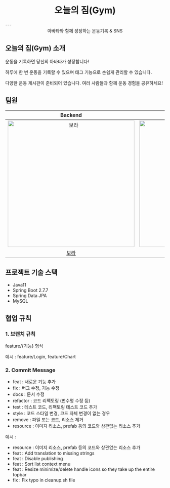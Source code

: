 <center><h1>오늘의 짐(Gym)</h1></center>
---

<center>아바타와 함께 성장하는 운동기록 & SNS </center>

## 오늘의 짐(Gym) 소개

운동을 기록하면 당신의 아바타가 성장합니다!

하루에 한 번 운동을 기록할 수 있으며 태그 기능으로 손쉽게 관리할 수 있습니다.

다양한 운동 게시판이 준비되어 있습니다. 여러 사람들과 함께 운동 경험을 공유하세요!

## 팀원
|                                        Backend                                         |                                        Backend                                         |               Backend                |                                        Backend                                         |
|:--------------------------------------------------------------------------------------:|:--------------------------------------------------------------------------------------:|:------------------------------------:|:--------------------------------------------------------------------------------------:|
| <img src="https://avatars.githubusercontent.com/u/71329329?v=4" width=400px alt="보라"/> | <img src="https://avatars.githubusercontent.com/u/76484542?v=4" width=400px alt="풀솦"/> | <img src="https://avatars.githubusercontent.com/u/67584244?v=4" width=400px alt="해나"/> | <img src="https://avatars.githubusercontent.com/u/49395754?v=4" width=400px alt="헤론"/> |
|                          [보라](https://github.com/YooJisu826)                           |                           [풀솦](https://github.com/injoon149)                           | [해나](https://github.com/EUNJEONGMUN) |                          [헤론](https://github.com/Heron-Woong)                          |

## 프로젝트 기술 스택
- Java11
- Spring Boot 2.7.7
- Spring Data JPA
- MySQL

## 협업 규칙
### 1. 브랜치 규칙
feature/{기능} 형식

예시 : feature/Login, feature/Chart

### 2. Commit Message
* feat : 새로운 기능 추가
* fix : 버그 수정, 기능 수정
* docs : 문서 수정
* refactor : 코드 리팩토링 (변수명 수정 등)
* test : 테스트 코드, 리팩토링 테스트 코드 추가
* style : 코드 스타일 변경, 코드 자체 변경이 없는 경우
* remove : 파일 또는 코드, 리소스 제거
* resource : 이미지 리소스, prefab 등의 코드와 상관없는 리소스 추가

예시 :
* resource : 이미지 리소스, prefab 등의 코드와 상관없는 리소스 추가
* feat : Add translation to missing strings
* feat : Disable publishing
* feat : Sort list context menu
* feat : Resize minimize/delete handle icons so they take up the entire topbar
* fix : Fix typo in cleanup.sh file
